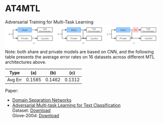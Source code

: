 # AT4MTL
Adversarial Training for Multi-Task Learning
![at4mtl](img/at4mtl.png)
Note: 
both share and private models are based on CNN, and the following table presents the average error rates on 16 datasets across different MTL architectures above.

| Type | (a) | (b) | (c) |
| ---- | ---- | ---- | ---- |
| Avg Err | 0.1585 | 0.1462 | 0.1312 |

Paper:
  + [Domain Separation Networks](https://arxiv.org/pdf/1608.06019.pdf)
  + [Adversarial Multi-task Learning for Text Classification](https://www.aclweb.org/anthology/P17-1001.pdf)  
Dataset: [Download](https://pan.baidu.com/s/1c2L6vdA)  
Glove-200d: [Download](https://nlp.stanford.edu/projects/glove/)

